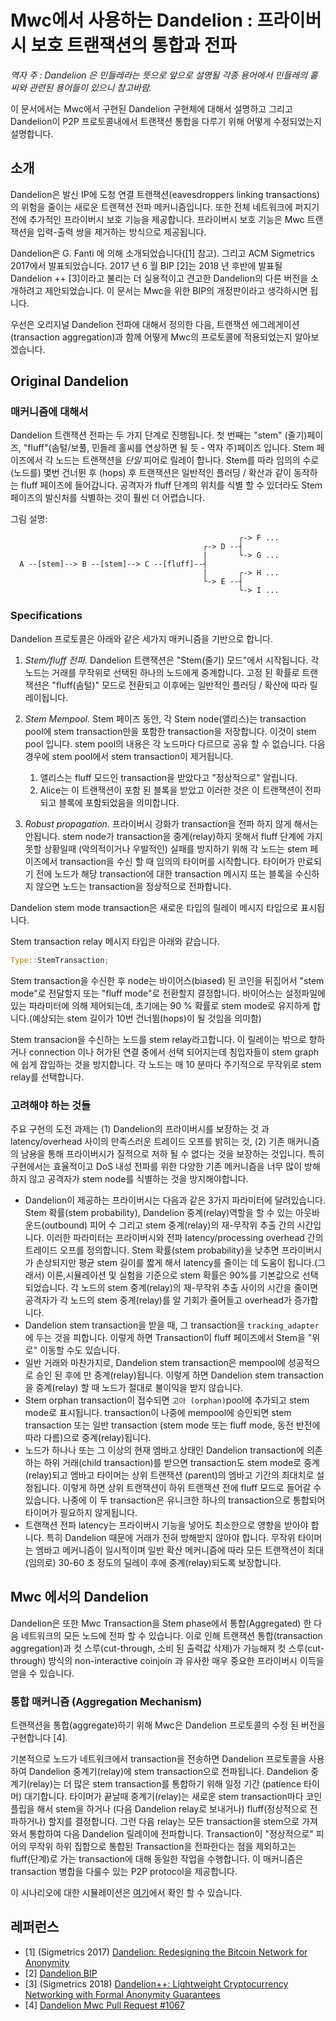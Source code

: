 # Mwc에서 사용하는 Dandelion : 프라이버시 보호 트랜잭션의 통합과 전파

*역자 주 : Dandelion 은 민들레라는 뜻으로 앞으로 설명될 각종 용어에서 민들레의 홑씨와 관련된 용어들이 있으니 참고바람.*

이 문서에서는 Mwc에서 구현된 Dandelion 구현체에 대해서 설명하고 그리고 Dandelion이 P2P 프로토콜내에서 트랜잭션 통합을 다루기 위해 어떻게 수정되었는지 설명합니다.

## 소개

Dandelion은 발신 IP에 도청 연결 트랜잭션(eavesdroppers linking transactions)의 위험을 줄이는 새로운 트랜잭션 전파 메커니즘입니다. 또한 전체 네트워크에 퍼지기 전에 추가적인 프라이버시 보호 기능을 제공합니다. 프라이버시 보호 기능은 Mwc 트랜잭션을 입력-출력 쌍을 제거하는 방식으로 제공됩니다.

Dandelion은 G. Fanti 에 의해 소개되었습니다([1] 참고). 그리고 ACM Sigmetrics 2017에서 발표되었습니다. 2017 년 6 월 BIP [2]는 2018 년 후반에 발표될 Dandelion ++ [3]이라고 불리는 더 실용적이고 견고한 Dandelion의 다른 버전을 소개하려고 제안되었습니다. 이 문서는 Mwc을 위한 BIP의 개정판이라고 생각하시면 됩니다.

우선은 오리지널 Dandelion 전파에 대해서 정의한 다음, 트랜잭션 에그레게이션 (transaction aggregation)과 함께 어떻게 Mwc의 프로토콜에 적용되었는지 알아보겠습니다.

## Original Dandelion

### 매커니즘에 대해서

Dandelion 트랜잭션 전파는 두 가지 단계로 진행됩니다. 첫 번째는 "stem" (줄기)페이즈, "fluff"(솜털/보풀, 민들레 홀씨를 연상하면 될 듯 - 역자 주)페이즈 입니다. Stem 페이즈에서 각 노드는 트랜잭션을 *단일* 피어로 릴레이 합니다. Stem를 따라 임의의 수로 (노드를) 몇번 건너뛴 후 (hops) 후 트랜잭션은 일반적인 플러딩 / 확산과 같이 동작하는 fluff 페이즈에 들어갑니다. 공격자가 fluff 단계의 위치를 ​​식별 할 수 있더라도 Stem 페이즈의 발신처를 식별하는 것이 훨씬 더 어렵습니다.

그림 설명:

```
                                                   ┌-> F ...
                                           ┌-> D --┤
                                           |       └-> G ...
  A --[stem]--> B --[stem]--> C --[fluff]--┤
                                           |       ┌-> H ...
                                           └-> E --┤
                                                   └-> I ...
```

### Specifications

Dandelion 프로토콜은 아래와 같은 세가지 매커니즘을 기반으로 합니다.

1. *Stem/fluff 전파.*
    Dandelion 트랜잭션은 "Stem(줄기) 모드"에서 시작됩니다. 각 노드는 거래를 무작위로 선택된 하나의 노드에게 중계합니다. 고정 된 확률로 트랜잭션은 "fluff(솜털)" 모드로 전환되고 이후에는 일반적인 플러딩 / 확산에 따라 릴레이됩니다.

2. *Stem Mempool.* Stem 페이즈 동안, 각 Stem node(앨리스)는 transaction pool에 stem transaction만을 포함한 transaction을 저장합니다. 이것이 stem pool 입니다. stem pool의 내용은 각 노드마다 다르므로 공유 할 수 없습니다. 다음 경우에 stem pool에서 stem transaction이 제거됩니다.
   
    1.  앨리스는 fluff 모드인 transaction을 받았다고 "정상적으로" 알립니다.
    2. Alice는 이 트랜잭션이 포함 된 블록을 받았고 이러한 것은 이 트랜잭션이 전파되고 블록에 포함되었음을 의미합니다.

3. *Robust propagation.* 프라이버시 강화가 transaction을 전파 하지 않게 해서는 안됩니다. stem node가 transaction을 중계(relay)하지 못해서 fluff 단계에 가지 못할 상황일때 (악의적이거나 우발적인) 실패를 방지하기 위해 각 노드는 stem 페이즈에서 transaction을 수신 할 때 임의의 타이머를 시작합니다. 타이머가 만료되기 전에 노드가 해당 transaction에 대한 transaction 메시지 또는 블록을 수신하지 않으면 노드는 transaction을 정상적으로 전파합니다.

Dandelion stem mode transaction은 새로운 타입의 릴레이 메시지 타입으로 표시됩니다.

Stem transaction relay 메시지 타입은 아래와 같습니다.

```rust
Type::StemTransaction;
```
Stem transaction을 수신한 후 node는 바이어스(biased) 된 코인을 뒤집어서 "stem mode"로 전달할지 또는 "fluff mode"로 전환할지 결정합니다. 바이어스는 설정파일에 있는 파라미터에 의해 제어되는데, 초기에는 90 % 확률로 stem mode로 유지하게 합니다.(예상되는 stem 길이가 10번 건너뜀(hops)이 될 것임을 의미함)

Stem transacion을 수신하는 노드를 stem relay라고합니다. 이 릴레이는 밖으로 향하거나 connection 이나 허가된 연결 중에서 선택 되어지는데 침입자들이 stem graph에 쉽게 잡입하는 것을 방지합니다. 각 노드는 매 10 분마다 주기적으로 무작위로 stem relay를 선택합니다.

### 고려해야 하는 것들

주요 구현의 도전 과제는 (1) Dandelion의 프라이버시를 보장하는 것 과 latency/overhead 사이의 만족스러운 트레이드 오프를 밝히는 것, (2) 기존 매커니즘의 남용을 통해 프라이버시가 질적으로 저하 될 수 없다는 것을 보장하는 것입니다.
특히 구현에서는 효율적이고 DoS 내성 전파를 위한 다양한 기존 메커니즘을 너무 많이 방해하지 않고 공격자가 stem node를 식별하는 것을 방지해야합니다.

* Dandelion이 제공하는 프라이버시는 다음과 같은 3가지 파라미터에 달려있습니다. Stem 확률(stem probability), Dandelion 중계(relay)역할을 할 수 있는 아웃바운드(outbound) 피어 수 그리고 stem 중계(relay)의 재-무작위 추출 간의 시간입니다. 이러한 파라미터는 프라이버시와 전파 latency/processing overhead 간의 트레이드 오프를 정의합니다.
Stem 확률(stem probability)을 낮추면 프라이버시가 손상되지만 평균 stem 길이를 짧게 해서 latency를 줄이는 데 도움이 됩니다.(그래서) 이론,시뮬레이션 및 실험을 기준으로 stem 확률은 90%를 기본값으로 선택 되었습니다. 각 노드의 stem 중계(relay)의 재-무작위 추출 사이의 시간을 줄이면 공격자가 각 노드의 stem 중계(relay)를 알 기회가 줄어들고 overhead가 증가합니다.
* Dandelion stem transaction을 받을 때, 그 transaction을 `tracking_adapter`에 두는 것을 피합니다. 이렇게 하면 Transaction이 fluff 페이즈에서 Stem을 "위로" 이동할 수도 있습니다.
* 일반 거래와 마찬가지로, Dandelion stem transaction은 mempool에 성공적으로 승인 된 후에 만 ​​중계(relay)됩니다. 이렇게 하면  Dandelion stem transaction을 중계(relay) 할 때 노드가 절대로 불이익을 받지 않습니다.
* Stem orphan transaction이 접수되면 `고아 (orphan)`pool에 추가되고 stem mode로 표시됩니다. transaction이 나중에 mempool에 승인되면 stem transaction 또는 일반 transaction (stem mode 또는 fluff mode, 동전 반전에 따라 다름)으로 중계(relay)됩니다.
* 노드가 하나나 또는 그 이상의 현재 엠바고 상태인 Dandelion transaction에 의존하는 하위 거래(child transaction)를 받으면 transaction도 stem mode로 중계(relay)되고 엠바고 타이머는 상위 트랜잭션 (parent)의 엠바고 기간의 최대치로 설정됩니다. 이렇게 하면 상위 트랜잭션이 하위 트랜잭션 전에 fluff 모드로 들어갈 수 있습니다. 나중에 이 두 transaction은 유니크한 하나의 transaction으로 통합되어 타이머가 필요하지 않게됩니다.
* 트랜잭션 전파 latency는 프라이버시 기능을 넣어도 최소한으로 영향을 받아야 합니다. 특히 Dandelion 때문에 거래가 전혀 방해받지 않아야 합니다. 무작위 타이머는 엠바고 메커니즘이 일시적이며 일반 확산 메커니즘에 따라 모든 트랜잭션이 최대 (임의로) 30-60 초 정도의 딜레이 후에 중계(relay)되도록 보장합니다.

## Mwc 에서의 Dandelion

Dandelion은 또한 Mwc Transaction을 Stem phase에서 통합(Aggregated) 한 다음 네트워크의 모든 노드에 전파 할 수 있습니다. 이로 인해 트랜잭션 통합(transaction aggregation)과 컷 스루(cut-through, 소비 된 출력값 삭제)가 가능해져 컷 스루(cut-through) 방식의 non-interactive coinjoin 과 유사한 매우 중요한 프라이버시 이득을 얻을 수 있습니다. 

### 통합 매커니즘 (Aggregation Mechanism)

트랜잭션을 통합(aggregate)하기 위해 Mwc은 Dandelion 프로토콜의 수정 된 버전을 구현합니다 [4].

기본적으로 노드가 네트워크에서 transaction을 전송하면 Dandelion 프로토콜을 사용하여 Dandelion 중계기(relay)에 stem transaction으로 전파됩니다. Dandelion 중계기(relay)는 더 많은 stem transaction를 통합하기 위해 일정 기간 (patience 타이머) 대기합니다. 타이머가 끝날때 중계기(relay)는 새로운 stem transaction마다 코인 플립을 해서 stem을 하거나 (다음 Dandelion relay로 보내거나) fluff(정상적으로 전파하거나) 할지를 결정합니다. 그런 다음 relay는 모든 transaction을 stem으로 가져 와서 통합하여 다음 Dandelion 릴레이에 전파합니다. Transaction이 "정상적으로" 피어의 무작위 하위 집합으로 통합된 Transaction을 전파한다는 점을 제외하고는 fluff(단계)로 가는 transaction에 대해 동일한 작업을 수행합니다.
이 매커니즘은 transaction 병합을 다룰수 있는 P2P protocol을 제공합니다.

이 시나리오에 대한 시뮬레이션은 [여기](simulation_KR.md)에서 확인 할 수 있습니다.

## 레퍼런스

* [1] (Sigmetrics 2017) [Dandelion: Redesigning the Bitcoin Network for Anonymity](https://arxiv.org/abs/1701.04439)
* [2] [Dandelion BIP](https://github.com/dandelion-org/bips/blob/master/bip-dandelion.mediawiki)
* [3] (Sigmetrics 2018) [Dandelion++: Lightweight Cryptocurrency Networking with Formal Anonymity Guarantees](https://arxiv.org/abs/1805.11060)
* [4] [Dandelion Mwc Pull Request #1067](https://github.com/mwcproject/mwc-node/pull/1067)
